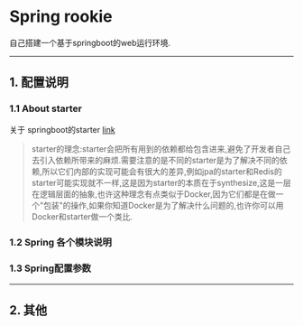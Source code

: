# Spring rookie

自己搭建一个基于springboot的web运行环境.

---

## 1. 配置说明


### 1.1 About starter

关于 springboot的starter [link](https://segmentfault.com/p/1210000011564985/read)

> starter的理念:starter会把所有用到的依赖都给包含进来,避免了开发者自己去引入依赖所带来的麻烦.需要注意的是不同的starter是为了解决不同的依赖,所以它们内部的实现可能会有很大的差异,例如jpa的starter和Redis的starter可能实现就不一样,这是因为starter的本质在于synthesize,这是一层在逻辑层面的抽象,也许这种理念有点类似于Docker,因为它们都是在做一个"包装"的操作,如果你知道Docker是为了解决什么问题的,也许你可以用Docker和starter做一个类比.


### 1.2 Spring 各个模块说明


### 1.3 Spring配置参数

---

## 2. 其他 



